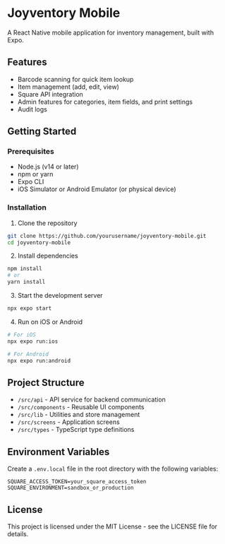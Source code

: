 # Joyventory Mobile

A React Native mobile application for inventory management, built with Expo.

## Features

- Barcode scanning for quick item lookup
- Item management (add, edit, view)
- Square API integration
- Admin features for categories, item fields, and print settings
- Audit logs

## Getting Started

### Prerequisites

- Node.js (v14 or later)
- npm or yarn
- Expo CLI
- iOS Simulator or Android Emulator (or physical device)

### Installation

1. Clone the repository
```bash
git clone https://github.com/yourusername/joyventory-mobile.git
cd joyventory-mobile
```

2. Install dependencies
```bash
npm install
# or
yarn install
```

3. Start the development server
```bash
npx expo start
```

4. Run on iOS or Android
```bash
# For iOS
npx expo run:ios

# For Android
npx expo run:android
```

## Project Structure

- `/src/api` - API service for backend communication
- `/src/components` - Reusable UI components
- `/src/lib` - Utilities and store management
- `/src/screens` - Application screens
- `/src/types` - TypeScript type definitions

## Environment Variables

Create a `.env.local` file in the root directory with the following variables:

```
SQUARE_ACCESS_TOKEN=your_square_access_token
SQUARE_ENVIRONMENT=sandbox_or_production
```

## License

This project is licensed under the MIT License - see the LICENSE file for details.

